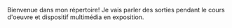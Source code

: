 Bienvenue dans mon répertoire! Je vais parler des sorties pendant le cours d'oeuvre et dispositif multimédia en exposition.
